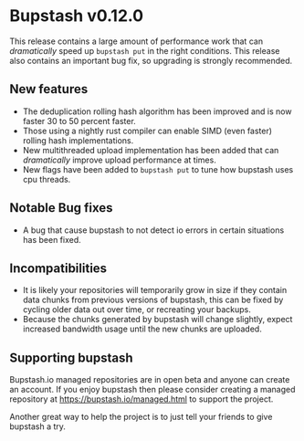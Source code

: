 # Bupstash v0.12.0

This release contains a large amount of performance work that can *dramatically* speed up `bupstash put` in the right conditions.
This release also contains an important bug fix, so upgrading is strongly recommended.

## New features

- The deduplication rolling hash algorithm has been improved and is now faster 30 to 50 percent faster.
- Those using a nightly rust compiler can enable SIMD (even faster) rolling hash implementations.
- New multithreaded upload implementation has been added that can *dramatically* improve upload performance at times.
- New flags have been added to `bupstash put` to tune how bupstash uses cpu threads.

## Notable Bug fixes

- A bug that cause bupstash to not detect io errors in certain situations has been fixed.

## Incompatibilities

- It is likely your repositories will temporarily grow in size if they contain data chunks from previous
  versions of bupstash, this can be fixed by cycling older data out over time, or recreating your backups.
- Because the chunks generated by bupstash will change slightly, expect increased bandwidth usage until
  the new chunks are uploaded.

## Supporting bupstash

Bupstash.io managed repositories are in open beta and anyone can create an account.
If you enjoy bupstash then please consider creating a managed repository at https://bupstash.io/managed.html
to support the project.

Another great way to help the project is to just tell your friends to give bupstash a try.